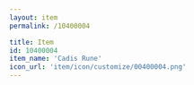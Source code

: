 ```yaml
---
layout: item
permalink: /10400004

title: Item
id: 10400004
item_name: 'Cadis Rune'
icon_url: 'item/icon/customize/00400004.png'
---
```

